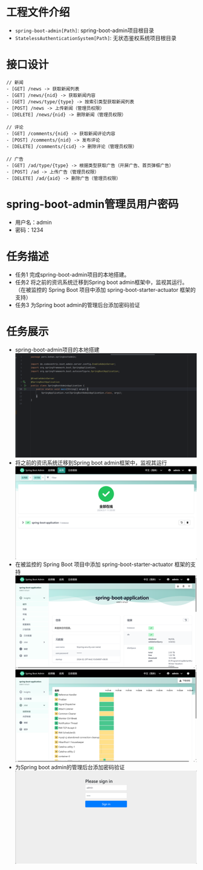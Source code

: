 # 工程文件介绍
- `spring-boot-admin[Path]`: spring-boot-admin项目根目录
- `StatelessAuthenticationSystem[Path]`: 无状态鉴权系统项目根目录

# 接口设计
``` 
// 新闻
- [GET] /news -> 获取新闻列表
- [GET] /news/{nid} -> 获取新闻内容
- [GET] /news/type/{type} -> 按索引类型获取新闻列表
- [POST] /news -> 上传新闻（管理员权限）
- [DELETE] /news/{nid} -> 删除新闻（管理员权限）

// 评论
- [GET] /comments/{nid} -> 获取新闻评论内容
- [POST] /comments/{nid} -> 发布评论
- [DELETE] /comments/{cid} -> 删除评论（管理员权限）

// 广告
- [GET] /ad/type/{type} -> 根据类型获取广告（开屏广告、首页弹框广告）
- [POST] /ad -> 上传广告（管理员权限）
- [DELETE] /ad/{aid} -> 删除广告（管理员权限）
```

# spring-boot-admin管理员用户密码
- 用户名：admin
- 密码：1234

# 任务描述
- 任务1
完成spring-boot-admin项目的本地搭建。
- 任务2
将之前的资讯系统迁移到Spring boot admin框架中，监视其运行。
（在被监控的 Spring Boot 项目中添加 spring-boot-starter-actuator 框架的支持）
- 任务3
为Spring boot admin的管理后台添加密码验证

# 任务展示
- spring-boot-admin项目的本地搭建
![截图1](./imgs/1.png)
- 将之前的资讯系统迁移到Spring boot admin框架中，监视其运行
![截图2](./imgs/2.png)
- 在被监控的 Spring Boot 项目中添加 spring-boot-starter-actuator 框架的支持
![截图3](./imgs/3.png)
![截图4](./imgs/4.png)
- 为Spring boot admin的管理后台添加密码验证
![截图5](./imgs/5.png)

